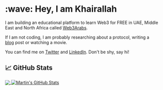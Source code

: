 
<h1 align="left" id="KhairallahA-title">:wave: Hey, I am Khairallah</h1>
<p>
  I am building an educational platform to learn Web3 for FREE in UAE, Middle East and North Africa called
  <a href="https://web3arabs.com">Web3Arabs</a>.
</p>
<p>
  If I am not coding, I am probably researching about a protocol, writing a
  <a href="https://khairallah.hashnode.dev"> blog</a> post or watching a movie.
</p>
<p>
  You can find me on
  <a href="https://twitter.com/Eng_khairallah1">Twitter</a> and
  <a href="https://www.linkedin.com/in/khairallah-w3a/">LinkedIn</a>. Don't be
  shy, say hi!
</p>

## &#x1f4c8; GitHub Stats

<a href="https://github.com/KhairallahA/KhairallahA">
  <img align="center" src="https://github-readme-streak-stats.herokuapp.com/?user=KhairallahA&theme=algolia" />
</a>
<a href="https://github.com/KhairallahA/KhairallahA">
  <img align="center" src="https://github-readme-stats.vercel.app/api?username=KhairallahA&show_icons=true&theme=algolia&count_private=true" alt="Martin's GitHub Stats" />
</a>
